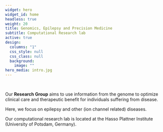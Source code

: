 ```yaml
---
widget: hero
widget_id: home
headless: true
weight: 20
title: Genomics, Epilepsy and Precision Medicine
subtitle: Computational Research lab
active: true
design:
  columns: "1"
  css_style: null
  css_class: null
  background:
    image: ""
hero_media: intro.jpg
---
```

<br>

Our **Research Group** aims to use information from the genome to optimize clinical care and therapeutic benefit for individuals suffering from disease.

Here, we focus on epilepsy and other (ion channel related) diseases.

Our computational research lab is located at the Hasso Plattner Institute (University of Potsdam, Germany).
